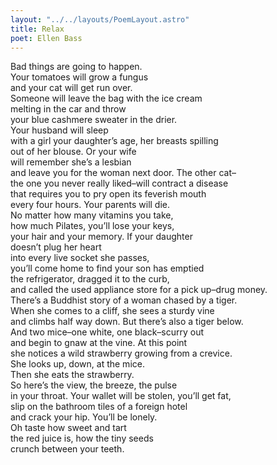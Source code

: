 ```yaml
---
layout: "../../layouts/PoemLayout.astro"
title: Relax
poet: Ellen Bass
---
```


Bad things are going to happen.  
Your tomatoes will grow a fungus  
and your cat will get run over.  
Someone will leave the bag with the ice cream  
melting in the car and throw  
your blue cashmere sweater in the drier.  
Your husband will sleep  
with a girl your daughter’s age, her breasts spilling  
out of her blouse. Or your wife  
will remember she’s a lesbian  
and leave you for the woman next door. The other cat–  
the one you never really liked–will contract a disease  
that requires you to pry open its feverish mouth  
every four hours. Your parents will die.  
No matter how many vitamins you take,  
how much Pilates, you’ll lose your keys,  
your hair and your memory. If your daughter  
doesn’t plug her heart  
into every live socket she passes,  
you’ll come home to find your son has emptied  
the refrigerator, dragged it to the curb,  
and called the used appliance store for a pick up–drug money.  
There’s a Buddhist story of a woman chased by a tiger.  
When she comes to a cliff, she sees a sturdy vine  
and climbs half way down. But there’s also a tiger below.  
And two mice–one white, one black–scurry out  
and begin to gnaw at the vine. At this point  
she notices a wild strawberry growing from a crevice.  
She looks up, down, at the mice.  
Then she eats the strawberry.  
So here’s the view, the breeze, the pulse  
in your throat. Your wallet will be stolen, you’ll get fat,  
slip on the bathroom tiles of a foreign hotel  
and crack your hip. You’ll be lonely.  
Oh taste how sweet and tart  
the red juice is, how the tiny seeds  
crunch between your teeth.
